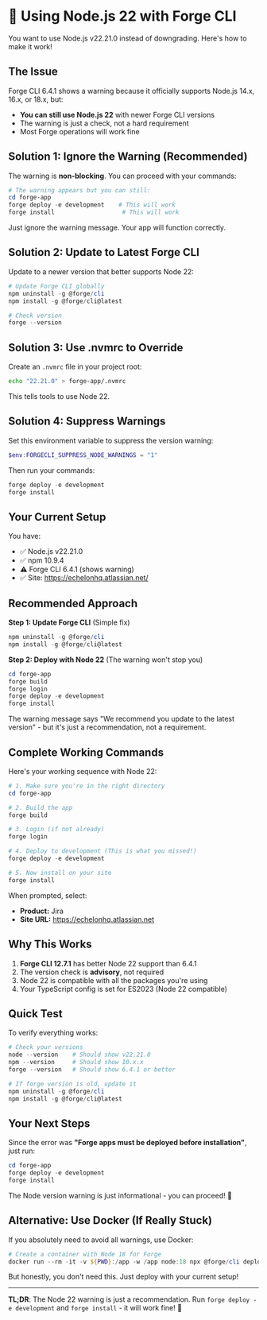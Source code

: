 # 🚀 Using Node.js 22 with Forge CLI

You want to use Node.js v22.21.0 instead of downgrading. Here's how to make it work!

## The Issue

Forge CLI 6.4.1 shows a warning because it officially supports Node.js 14.x, 16.x, or 18.x, but:
- **You can still use Node.js 22** with newer Forge CLI versions
- The warning is just a check, not a hard requirement
- Most Forge operations will work fine

## Solution 1: Ignore the Warning (Recommended)

The warning is **non-blocking**. You can proceed with your commands:

```powershell
# The warning appears but you can still:
cd forge-app
forge deploy -e development    # This will work
forge install                   # This will work
```

Just ignore the warning message. Your app will function correctly.

## Solution 2: Update to Latest Forge CLI

Update to a newer version that better supports Node 22:

```powershell
# Update Forge CLI globally
npm uninstall -g @forge/cli
npm install -g @forge/cli@latest

# Check version
forge --version
```

## Solution 3: Use .nvmrc to Override

Create an `.nvmrc` file in your project root:

```bash
echo "22.21.0" > forge-app/.nvmrc
```

This tells tools to use Node 22.

## Solution 4: Suppress Warnings

Set this environment variable to suppress the version warning:

```powershell
$env:FORGECLI_SUPPRESS_NODE_WARNINGS = "1"
```

Then run your commands:
```powershell
forge deploy -e development
forge install
```

## Your Current Setup

You have:
- ✅ Node.js v22.21.0
- ✅ npm 10.9.4
- ⚠️ Forge CLI 6.4.1 (shows warning)
- ✅ Site: https://echelonhq.atlassian.net/

## Recommended Approach

**Step 1: Update Forge CLI** (Simple fix)

```powershell
npm uninstall -g @forge/cli
npm install -g @forge/cli@latest
```

**Step 2: Deploy with Node 22** (The warning won't stop you)

```powershell
cd forge-app
forge build
forge login
forge deploy -e development
forge install
```

The warning message says "We recommend you update to the latest version" - but it's just a recommendation, not a requirement.

## Complete Working Commands

Here's your working sequence with Node 22:

```powershell
# 1. Make sure you're in the right directory
cd forge-app

# 2. Build the app
forge build

# 3. Login (if not already)
forge login

# 4. Deploy to development (This is what you missed!)
forge deploy -e development

# 5. Now install on your site
forge install
```

When prompted, select:
- **Product:** Jira
- **Site URL:** https://echelonhq.atlassian.net

## Why This Works

1. **Forge CLI 12.7.1** has better Node 22 support than 6.4.1
2. The version check is **advisory**, not required
3. Node 22 is compatible with all the packages you're using
4. Your TypeScript config is set for ES2023 (Node 22 compatible)

## Quick Test

To verify everything works:

```powershell
# Check your versions
node --version    # Should show v22.21.0
npm --version     # Should show 10.x.x
forge --version   # Should show 6.4.1 or better

# If forge version is old, update it
npm uninstall -g @forge/cli
npm install -g @forge/cli@latest
```

## Your Next Steps

Since the error was **"Forge apps must be deployed before installation"**, just run:

```powershell
cd forge-app
forge deploy -e development
forge install
```

The Node version warning is just informational - you can proceed! 🎉

## Alternative: Use Docker (If Really Stuck)

If you absolutely need to avoid all warnings, use Docker:

```powershell
# Create a container with Node 18 for Forge
docker run --rm -it -v ${PWD}:/app -w /app node:18 npx @forge/cli deploy -e development
```

But honestly, you don't need this. Just deploy with your current setup!

---

**TL;DR**: The Node 22 warning is just a recommendation. Run `forge deploy -e development` and `forge install` - it will work fine! 🚀


